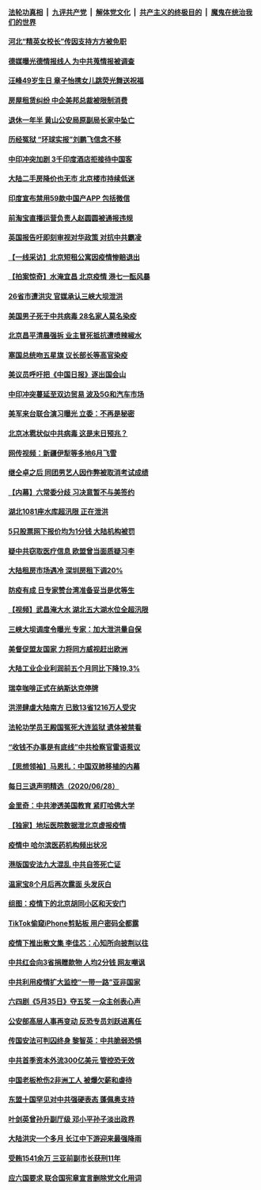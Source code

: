 ####  [法轮功真相](../../../../basic/blob/master/README.md?t=06300531) &nbsp;|&nbsp; [九评共产党](../../../../9ping.md/blob/master/README.md?t=06300531) &nbsp;|&nbsp; [解体党文化](../../../../jtdwh.md/blob/master/README.md?t=06300531)  &nbsp;|&nbsp; [共产主义的终极目的](../../../../gczydzjmd.md/blob/master/README.md?t=06300531) &nbsp;|&nbsp; [魔鬼在统治我们的世界](../../../../mgztzwmdsj.md/blob/master/README.md?t=06300531) 

#### [河北“精英女校长”传因支持方方被免职](../pages/nsc413/n12220412.md?t=06300531) 

#### [德媒曝光德情报线人 为中共蒐情报被调查](../pages/nsc413/n12219959.md?t=06300531) 

#### [汪峰49岁生日 章子怡携女儿跳荧光舞送祝福](../pages/nsc413/n12220251.md?t=06300531) 

#### [房屋租赁纠纷 中企美邦总裁被限制消费](../pages/nsc413/n12220271.md?t=06300531) 

#### [退休一年半 黄山公安局原副局长家中坠亡](../pages/nsc413/n12220232.md?t=06300531) 

#### [历经冤狱 “环球实报”刘鹏飞信念不移](../pages/nsc413/n12220196.md?t=06300531) 

#### [中印冲突加剧 3千印度酒店拒接待中国客](../pages/nsc413/n12220108.md?t=06300531) 

#### [大陆二手房降价也无市 北京楼市持续低迷](../pages/nsc413/n12219924.md?t=06300531) 

#### [印度宣布禁用59款中国产APP 包括微信](../pages/nsc413/n12220183.md?t=06300531) 

#### [前淘宝直播运营负责人赵圆圆被通报违规](../pages/nsc413/n12220043.md?t=06300531) 

#### [英国报告吁即刻审视对华政策 对抗中共霸凌](../pages/nsc413/n12220075.md?t=06300531) 

#### [【一线采访】北京短租公寓因疫情惨赔退出](../pages/nsc413/n12219505.md?t=06300531) 

#### [【拍案惊奇】水淹宜昌 北京疫情 港七一酝风暴](../pages/nsc413/n12219465.md?t=06300531) 

#### [26省市遭洪灾 官媒承认三峡大坝泄洪](../pages/nsc413/n12219807.md?t=06300531) 

#### [美国男子死于中共病毒 28名家人莫名染疫](../pages/nsc413/n12219853.md?t=06300531) 

#### [北京昌平清晨强拆 业主冒死抵抗遭喷辣椒水](../pages/nsc413/n12219118.md?t=06300531) 

#### [塞国总统吻五星旗 议长部长等高官染疫](../pages/nsc413/n12219918.md?t=06300531) 

#### [美议员呼吁把《中国日报》逐出国会山](../pages/nsc413/n12219500.md?t=06300531) 

#### [中印冲突蔓延至双边贸易 波及5G和汽车市场](../pages/nsc413/n12219705.md?t=06300531) 

#### [美军来台联合演习曝光 立委：不再是秘密](../pages/nsc413/n12219277.md?t=06300531) 

#### [北京冰雹状似中共病毒 这是末日预兆？](../pages/nsc413/n12219023.md?t=06300531) 

#### [网传视频：新疆伊犁等多地6月飞雪](../pages/nsc413/n12219389.md?t=06300531) 

#### [继仝卓之后 同团男艺人因作弊被取消考试成绩](../pages/nsc413/n12219363.md?t=06300531) 

#### [【内幕】六常委分歧 习决意暂不与美签约](../pages/nsc413/n12216091.md?t=06300531) 


#### [湖北1081座水库超汛限 正在泄洪](../pages/nsc413/n12219260.md?t=06300531) 

#### [5只股票网下报价均为1分钱 大陆机构被罚](../pages/nsc413/n12219234.md?t=06300531) 

#### [疑中共窃取医疗信息 欧盟曾当面质疑习李](../pages/nsc413/n12219204.md?t=06300531) 

#### [大陆租房市场遇冷 深圳房租下调20%](../pages/nsc413/n12218903.md?t=06300531) 

#### [防疫有成 日专家赞台湾准备妥当是优等生](../pages/nsc413/n12219125.md?t=06300531) 

#### [【视频】武昌淹大水 湖北五大湖水位全超汛限](../pages/nsc413/n12218675.md?t=06300531) 

#### [三峡大坝调度令曝光 专家：加大泄洪量自保](../pages/nsc413/n12219017.md?t=06300531) 

#### [美督促盟友国家 力将同方威视赶出欧洲](../pages/nsc413/n12217695.md?t=06300531) 

#### [大陆工业企业利润前五个月同比下降19.3%](../pages/nsc413/n12218150.md?t=06300531) 

#### [瑞幸咖啡正式在纳斯达克停牌](../pages/nsc413/n12218587.md?t=06300531) 

#### [洪涝肆虐大陆南方 已致13省1216万人受灾](../pages/nsc413/n12218537.md?t=06300531) 

#### [法轮功学员王殿国冤死大连监狱 遗体被禁看](../pages/nsc413/n12217262.md?t=06300531) 

#### [“收钱不办事是有底线”中共检察官雷语惹议](../pages/nsc413/n12218072.md?t=06300531) 

#### [【思想领袖】马恩扎：中国双肺移植的内幕](../pages/nsc413/n12047397.md?t=06300531) 

#### [每日三退声明精选（2020/06/28）](../pages/nsc413/n12218231.md?t=06300531) 

#### [金里奇：中共渗透美国教育 紧盯哈佛大学](../pages/nsc413/n12217783.md?t=06300531) 

#### [【独家】地坛医院数据泄北京虚报疫情](../pages/nsc413/n12217892.md?t=06300531) 

#### [疫情中 哈尔滨医药机构频出状况](../pages/nsc413/n12217881.md?t=06300531) 

#### [港版国安法九大混乱 中共自签死亡证](../pages/nsc413/n12218021.md?t=06300531) 

#### [温家宝8个月后再次露面 头发灰白](../pages/nsc413/n12217673.md?t=06300531) 

#### [组图：疫情下的北京胡同小区和天安门](../pages/nsc413/n12217618.md?t=06300531) 

#### [TikTok偷窥iPhone剪贴板 用户密码全都露](../pages/nsc413/n12217947.md?t=06300531) 

#### [疫情下推出散文集 李佳芯：心知所向披荆以往](../pages/nsc413/n12217756.md?t=06300531) 

#### [中共红会向3省捐赠款物 人均2分钱 网友嘲讽](../pages/nsc413/n12217937.md?t=06300531) 

#### [中共利用疫情扩大监控“一带一路”亚非国家](../pages/nsc413/n12217773.md?t=06300531) 

#### [六四剧《5月35日》夺五奖 一众主创表心声](../pages/nsc413/n12217693.md?t=06300531) 

#### [公安部高层人事再变动 反恐专员刘跃进离任](../pages/nsc413/n12217567.md?t=06300531) 

#### [传国安法可判囚终身 黎智英：中共脆弱恐惧](../pages/nsc413/n12217544.md?t=06300531) 

#### [中共首季资本外流300亿美元 管控恐无效](../pages/nsc413/n12217543.md?t=06300531) 

#### [中国老板枪伤2非洲工人 被爆欠薪和虐待](../pages/nsc413/n12217591.md?t=06300531) 

#### [东盟十国罕见对中共强硬表态 蓬佩奥支持](../pages/nsc413/n12217571.md?t=06300531) 

#### [叶剑英曾孙升副厅级 邓小平孙子淡出政界](../pages/nsc413/n12217528.md?t=06300531) 

#### [大陆洪灾一个多月 长江中下游迎来最强降雨](../pages/nsc413/n12217383.md?t=06300531) 

#### [受贿1541余万 三亚前副市长获刑11年](../pages/nsc413/n12217377.md?t=06300531) 

#### [应六国要求 联合国宪章宣言删除党文化用词](../pages/nsc413/n12217477.md?t=06300531) 

